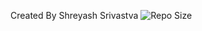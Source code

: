 Created By Shreyash Srivastva
![Repo Size](https://img.shields.io/github/repo-size/shreyazh/dinal)<br>
